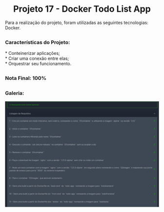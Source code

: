 <h1 align="center">Projeto 17 - Docker Todo List App</h1>

<div>
  Para a realização do projeto, foram utilizadas as seguintes tecnologias: Docker.
</div>

##

<div>
  <h3>Características do Projeto:</h3>
  * Conteinerizar aplicações;</br>
  * Criar uma conexão entre elas;</br>
  * Orquestrar seu funcionamento.</br>
</div>

##

<div>
  <h3>Nota Final: 100%</h3>
</div>

##
<h3>Galeria:</h3>
<img src="https://raw.githubusercontent.com/VitorMarceloSantos/Trybe-Projeto-17-docker-todo-list/main/resultado..png" title="Projeto - 15" alt="J"/><br/>
